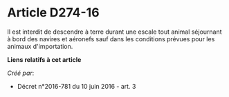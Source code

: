 # Article D274-16

Il est interdit de descendre à terre durant une escale tout animal séjournant à bord des navires et aéronefs sauf dans les
conditions prévues pour les animaux d'importation.

**Liens relatifs à cet article**

_Créé par_:

  - Décret n°2016-781 du 10 juin 2016 - art. 3
